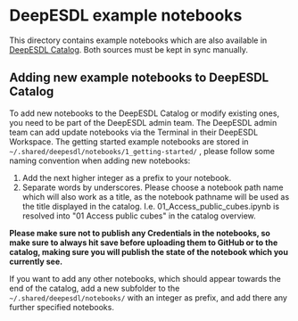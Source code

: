 # DeepESDL example notebooks

This directory contains example notebooks which are also available in [DeepESDL 
Catalog](https://deepesdl.readthedocs.io/en/latest/guide/jupyterlab/#getting-started-notebooks).
Both sources must be kept in sync manually.

## Adding new example notebooks to DeepESDL Catalog

To add new notebooks to the DeepESDL Catalog or modify existing ones, you 
need to be part of the DeepESDL admin team. 
The DeepESDL admin team can add update notebooks via the Terminal in their 
DeepESDL Workspace. The getting started example notebooks are stored in 
`~/.shared/deepesdl/notebooks/1_getting-started/` , please follow some naming 
convention when adding new notebooks: 
1. Add the next higher integer as a prefix to your notebook. 
2. Separate words by underscores. Please choose a notebook path name which 
   will also work as a title, as the notebook pathname will be used as the 
   title displayed in the catalog. I.e. 01_Access_public_cubes.ipynb is 
   resolved into "01 Access public cubes" in the catalog overview.

**Please make sure not to publish any Credentials in the notebooks, so make 
sure to always hit save before uploading them to GitHub or to the catalog, 
making sure you will publish the state of the notebook which you currently 
see.** 

If you want to add any other notebooks, which should appear towards the end 
of the catalog, add a new subfolder to the `~/.shared/deepesdl/notebooks/`
with an integer as prefix, and add there any further specified notebooks. 